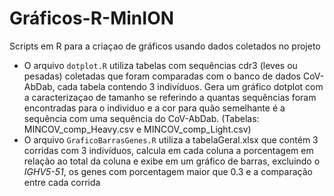 # Gráficos-R-MinION
Scripts em R para a criaçao de gráficos usando dados coletados no projeto

- O arquivo `dotplot.R` utiliza tabelas com sequências cdr3 (leves ou pesadas) coletadas que foram comparadas com o banco de dados CoV-AbDab, cada tabela contendo 3 indivíduos. Gera um gráfico dotplot com a caracterizaçao de tamanho se referindo a quantas sequências foram encontradas para o individuo e a cor para quão semelhante é a sequência com uma sequência do CoV-AbDab. (Tabelas: MINCOV_comp_Heavy.csv e MINCOV_comp_Light.csv)
- O arquivo `GraficoBarrasGenes.R` utiliza a tabelaGeral.xlsx que contém 3 corridas com 3 indivíduos, calcula em cada coluna a porcentagem em relação ao total da coluna e exibe em um gráfico de barras, excluindo o *IGHV5-51*, os genes com porcentagem maior que 0.3 e a comparação entre cada corrida

